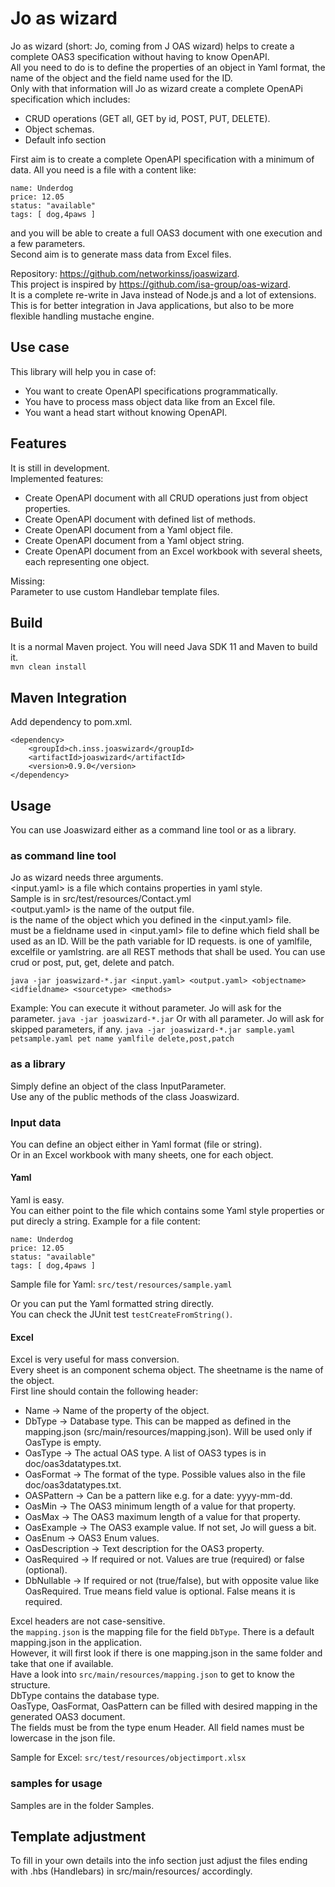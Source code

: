 # Jo as wizard

Jo as wizard (short: Jo, coming from J OAS wizard) helps to create a complete OAS3 specification without having to know OpenAPI.      
All you need to do is to define the properties of an object in Yaml format, the name of the object and the field name
used for the ID.  
Only with that information will Jo as wizard create a complete OpenAPi specification which includes:

* CRUD operations (GET all, GET by id, POST, PUT, DELETE).
* Object schemas.
* Default info section

First aim is to create a complete OpenAPI specification with a minimum of data. 
All you need is a file with a content like:
```
name: Underdog  
price: 12.05  
status: "available"  
tags: [ dog,4paws ]  
```
and you will be able to create a full OAS3 document with one execution and a few parameters.  
Second aim is to generate mass data from Excel files.  

Repository: https://github.com/networkinss/joaswizard.  
This project is inspired by https://github.com/isa-group/oas-wizard.  
It is a complete re-write in Java instead of Node.js and a lot of extensions.  
This is for better integration in Java applications, but also to be more flexible handling mustache engine.

## Use case

This library will help you in case of:
* You want to create OpenAPI specifications programmatically.
* You have to process mass object data like from an Excel file.
* You want a head start without knowing OpenAPI.


## Features

It is still in development.  
Implemented features:
* Create OpenAPI document with all CRUD operations just from object properties.
* Create OpenAPI document with defined list of methods.
* Create OpenAPI document from a Yaml object file.
* Create OpenAPI document from a Yaml object string.
* Create OpenAPI document from an Excel workbook with several sheets, each representing one object.

Missing:  
Parameter to use custom Handlebar template files.

## Build

It is a normal Maven project. You will need Java SDK 11 and Maven to build it.  
`mvn clean install`

## Maven Integration

Add dependency to pom.xml.
```
<dependency>     
    <groupId>ch.inss.joaswizard</groupId>     
    <artifactId>joaswizard</artifactId>   
    <version>0.9.0</version>   
</dependency>  
```

## Usage

You can use Joaswizard either as a command line tool or as a library.

### as command line tool

Jo as wizard needs three arguments.  
<input.yaml> is a file which contains properties in yaml style.    
Sample is in src/test/resources/Contact.yml  
<output.yaml> is the name of the output file.  
<objectname> is the name of the object which you defined in the <input.yaml> file.  
<idfieldname> must be a fieldname used in <input.yaml> file to define which field shall be used as an ID. Will be the path variable for ID requests.
<sourcetype> is one of yamlfile, excelfile or yamlstring.
<methods> are all REST methods that shall be used. You can use crud or post, put, get, delete and patch. 
```
java -jar joaswizard-*.jar <input.yaml> <output.yaml> <objectname> <idfieldname> <sourcetype> <methods>
```

Example:
You can execute it without parameter. Jo will ask for the parameter.
`java -jar joaswizard-*.jar`
Or with all parameter. Jo will ask for skipped parameters, if any.
`java -jar joaswizard-*.jar sample.yaml petsample.yaml pet name yamlfile delete,post,patch`

### as a library

Simply define an object of the class InputParameter.  
Use any of the public methods of the class Joaswizard.

### Input data

You can define an object either in Yaml format (file or string).  
Or in an Excel workbook with many sheets, one for each object.

#### Yaml
Yaml is easy.<br>
You can either point to the file which contains some Yaml style properties or put direcly a string.
Example for a file content:  
```
name: Underdog  
price: 12.05  
status: "available"  
tags: [ dog,4paws ]  
```

Sample file for Yaml:
`src/test/resources/sample.yaml`

Or you can put the Yaml formatted string directly.  
You can check the JUnit test `testCreateFromString()`.

#### Excel
Excel is very useful for mass conversion.  
Every sheet is an component schema object. The sheetname is the name of the object.    
First line should contain the following header:  
* Name -> Name of the property of the object.	
* DbType -> Database type. This can be mapped as defined in the mapping.json (src/main/resources/mapping.json). Will be used only if OasType is empty.
* OasType -> The actual OAS type. A list of OAS3 types is in doc/oas3datatypes.txt.
* OasFormat	-> The format of the type. Possible values also in the file doc/oas3datatypes.txt.
* OASPattern -> Can be a pattern like e.g. for a date: yyyy-mm-dd.
* OasMin -> The OAS3 minimum length of a value for that property.
* OasMax -> The OAS3 maximum length of a value for that property.	
* OasExample -> The OAS3 example value. If not set, Jo will guess a bit.	
* OasEnum -> OAS3 Enum values.
* OasDescription -> Text description for the OAS3 property.
* OasRequired -> If required or not. Values are true (required) or false (optional).
* DbNullable -> If required or not (true/false), but with opposite value like OasRequired. True means field value is optional. False means it is required.

Excel headers are not case-sensitive.  
the `mapping.json` is the mapping file for the field `DbType`.
There is a default mapping.json in the application.  
However, it will first look if there is one mapping.json in the same folder and take
that one if available.  
Have a look into `src/main/resources/mapping.json` to get to know the structure.  
DbType contains the database type.  
OasType, OasFormat, OasPattern can be filled with desired mapping in the generated OAS3 document.  
The fields must be from the type enum Header. All field names must be lowercase in the json file.

Sample for Excel:
`src/test/resources/objectimport.xlsx`


### samples for usage

Samples are in the folder Samples.

## Template adjustment
To fill in your own details into the info section just adjust the files ending with .hbs (Handlebars) 
in src/main/resources/ accordingly.